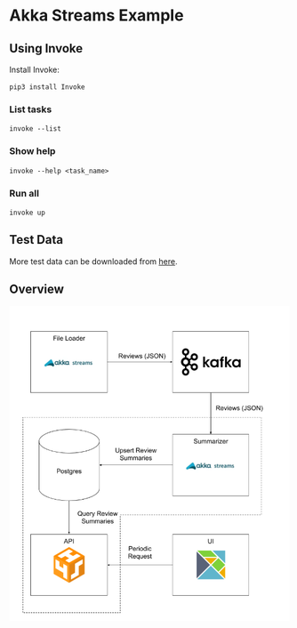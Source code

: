 # Akka Streams Example

## Using Invoke

Install Invoke:

```
pip3 install Invoke
```

### List tasks

```
invoke --list
```

### Show help

```
invoke --help <task_name>
```

### Run all

```
invoke up
```

## Test Data

More test data can be downloaded from [here](http://jmcauley.ucsd.edu/data/amazon/).

## Overview

![alt-text](akka-streams-example.png "overview")
